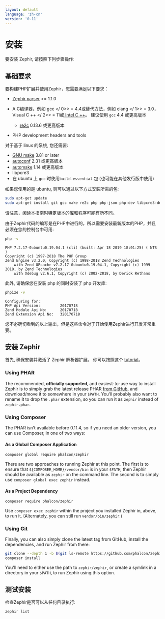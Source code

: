 ```yaml
---
layout: default
language: 'zh-cn'
version: '0.11'
---
```


# 安装

要安装 Zephir, 请按照下列步骤操作:

<a name='prerequisites'></a>

## 基础要求

要构建PHP扩展并使用Zephir，您需要满足以下要求：

* [Zephir parser](https://github.com/phalcon/php-zephir-parser) >= 1.1.0
* A C编译器，例如 gcc </ 0>> = 4.4或替代方法，例如 clang </ 1>> = 3.0， Visual C ++ </ 2>> = 11或[ Intel C ++](https://software.intel.com/en-us/c-compilers)。 建议使用 `gcc` 4.4 或更高版本</li> 
  
  * [re2c](http://re2c.org/) 0.13.6 或更高版本
* PHP development headers and tools</ul> 

对于基于 linux 的系统, 您还需要:

* [GNU make](https://www.gnu.org/software/make/) 3.81 or later
* [autoconf](https://www.gnu.org/software/autoconf/autoconf.html) 2.31 或更高版本
* [automake](https://www.gnu.org/software/automake/) 1.14 或更高版本
* libpcre3
* 在 ubuntu 上 `gcc` 时使用`build-essential` 包 (也可能在其他发行版中使用)

如果您使用的是 ubuntu, 则可以通过以下方式安装所需的包:



```bash
sudo apt-get update
sudo apt-get install git gcc make re2c php php-json php-dev libpcre3-dev build-essential
```


请注意，阅读本指南时特定版本的库和程序可能有所不同。

由于Zephir代码的编写是在PHP中进行的，所以需要安装最新版本的PHP，并且必须在您的控制台中可用:



```bash
php -v
```



```
PHP 7.2.17-0ubuntu0.19.04.1 (cli) (built: Apr 18 2019 18:01:25) ( NTS )
Copyright (c) 1997-2018 The PHP Group
Zend Engine v3.2.0, Copyright (c) 1998-2018 Zend Technologies
    with Zend OPcache v7.2.17-0ubuntu0.19.04.1, Copyright (c) 1999-2018, by Zend Technologies
    with Xdebug v2.6.1, Copyright (c) 2002-2018, by Derick Rethans
```


此外, 请确保您在安装 php 的同时安装了 php 开发库:



```bash
phpize -v
```



```
Configuring for:
PHP Api Version:         20170718
Zend Module Api No:      20170718
Zend Extension Api No:   320170718
```


您不必确切看到的以上输出，但是这些命令对于开始使用Zephir进行开发非常重要。

<a name='installing-zephir'></a>

## 安装 Zephir

首先, 确保安装并激活了 Zephir 解析器扩展。 你可以按照这个 [tutorial](https://github.com/phalcon/php-zephir-parser)。



### Using PHAR

The recommended, **officially supported**, and easiest-to-use way to install Zephir is to simply grab the latest release PHAR [from GitHub](https://github.com/phalcon/zephir/releases/latest), and download/move it to somewhere in your `$PATH`. You'll probably also want to rename it to drop the `.phar` extension, so you can run it as `zephir` instead of `zephir.phar`.



### Using Composer

The PHAR isn't available before 0.11.4, so if you need an older version, you can use Composer, in one of two ways:



#### As a Global Composer Application



```bash
composer global require phalcon/zephir
```


There are two approaches to running Zephir at this point. The first is to ensure that `${COMPOSER_HOME}/vendor/bin` is in your `$PATH`, then Zephir should be available as `zephir` on the command line. The second is to simply use `composer global exec zephir` instead.



#### As a Project Dependency



```bash
composer require phalcon/zephir
```


Use `composer exec zephir` within the project you installed Zephir in, above, to run it. (Alternately, you can still run `vendor/bin/zephir`.)



### Using Git

Finally, you can also simply clone the latest tag from GitHub, install the dependencies, and run Zephir from there:



```bash
git clone --depth 1 -b $(git ls-remote https://github.com/phalcon/zephir 0.11.* | sort -t/ -k3 -Vr | head -n1 | awk -F/ '{ print $NF }') https://github.com/phalcon/zephir
composer install
```


You'll need to either use the path to `zephir/zephir`, or create a symlink in a directory in your `$PATH`, to run Zephir using this option.

<a name='testing-the-installation'></a>

## 测试安装

检查Zephir是否可以从任何目录执行:



```bash
zephir list
```
